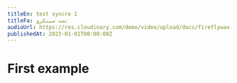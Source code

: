 ```yaml
---
titleEn: test syncro 1
titleFa: تست سینکرو
audioUrl: https://res.cloudinary.com/demo/video/upload/docs/fireflywav.mp3
publishedAt: 2023-01-01T00:00:00Z
---
```


# First example
